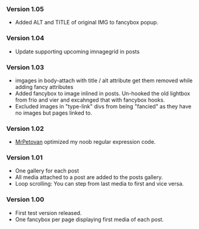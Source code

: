 ### Version 1.05

* Added ALT and TITLE of original IMG to fancybox popup.

### Version 1.04

* Update supporting upcoming imnagegrid in posts
 
### Version 1.03

* imgages in body-attach with title / alt attribute get them removed while adding fancy attributes
* Added fancybox to image inlined in posts. Un-hooked the old lightbox from frio and vier and excahnged that with fancybox hooks.
* Excluded images in "type-link" divs from being "fancied" as they have no images but pages linked to. 

### Version 1.02

* [MrPetovan](https://github.com/MrPetovan) optimized my noob regular expression code. 

### Version 1.01

* One gallery for each post
* All media attached to a post are added to the posts gallery.
* Loop scrolling: You can step from last media to first and vice versa.
### Version 1.00

* First test version released.
* One fancybox per page displaying first media of each post.